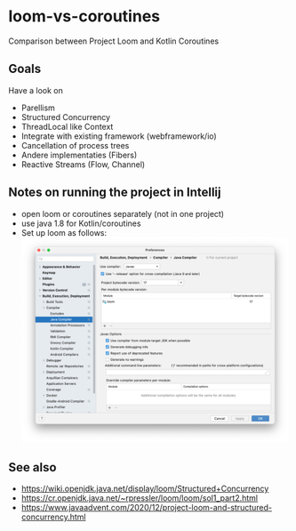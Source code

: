 # loom-vs-coroutines

Comparison between Project Loom and Kotlin Coroutines

## Goals

Have a look on

- Parellism
- Structured Concurrency
- ThreadLocal like Context
- Integrate with existing framework (webframework/io)
- Cancellation of process trees
- Andere implementaties (Fibers)
- Reactive Streams (Flow, Channel)

## Notes on running the project in Intellij

- open loom or coroutines separately (not in one project)
- use java 1.8 for Kotlin/coroutines
- Set up loom as follows:
  ![screenshot intellj prefs](docs/screenshot-intellij-java-compiler-preferences.png)

## See also

- https://wiki.openjdk.java.net/display/loom/Structured+Concurrency
- https://cr.openjdk.java.net/~rpressler/loom/loom/sol1_part2.html
- https://www.javaadvent.com/2020/12/project-loom-and-structured-concurrency.html

